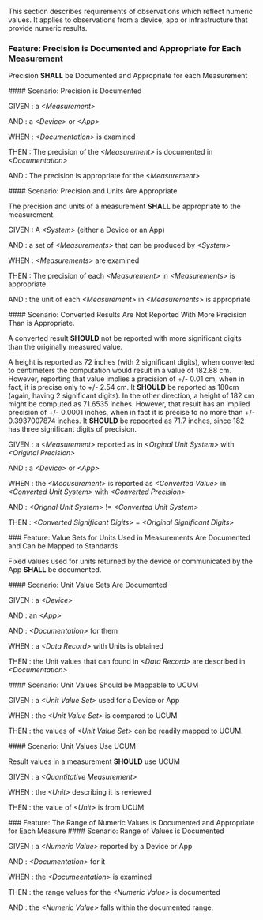 This section describes requirements of observations which reflect numeric values.  It
applies to observations from a device, app or infrastructure that provide numeric
results.
<span id='precision-is-documented-and-appropriate-for-each-measurement'/>
### <span class='glyphicon text-success glyphicon-phone'/> <span class='glyphicon text-success glyphicon-dashboard'/> Feature: Precision is Documented and Appropriate for Each Measurement

Precision **SHALL** be Documented and Appropriate for each Measurement


<span id='precision-is-documented'/>
#### <span class='glyphicon text-success glyphicon-phone'/> <span class='glyphicon text-success glyphicon-dashboard'/> Scenario: Precision is Documented


GIVEN
: a <i>&lt;Measurement&gt;</i>

   AND
   : a <i>&lt;Device&gt;</i> or <i>&lt;App&gt;</i>

WHEN
: <i>&lt;Documentation&gt;</i> is examined

THEN
: The precision of the <i>&lt;Measurement&gt;</i> is documented in <i>&lt;Documentation&gt;</i>

   AND
   : The precision is appropriate for the <i>&lt;Measurement&gt;</i>


<span id='precision-and-units-are-appropriate'/>
#### <span class='glyphicon text-success glyphicon-phone'/> <span class='glyphicon text-success glyphicon-dashboard'/> Scenario: Precision and Units Are Appropriate

The precision and units of a measurement **SHALL** be appropriate to the measurement.

GIVEN
: A <i>&lt;System&gt;</i> (either a Device or an App)

   AND
   : a set of <i>&lt;Measurements&gt;</i> that can be produced by <i>&lt;System&gt;</i>

WHEN
: <i>&lt;Measurements&gt;</i> are examined

THEN
: The precision of each <i>&lt;Measurement&gt;</i> in <i>&lt;Measurements&gt;</i> is appropriate

   AND
   : the unit of each <i>&lt;Measurement&gt;</i> in <i>&lt;Measurements&gt;</i> is appropriate


<span id='converted-results-are-not-reported-with-more-precision-than-is-appropriate.'/>
#### <span class='glyphicon text-info glyphicon-phone'/> <span class='glyphicon text-info glyphicon-dashboard'/> Scenario: Converted Results Are Not Reported With More Precision Than is Appropriate.

A converted result **SHOULD** not be reported with more significant digits than the originally
measured value.

A height is reported as 72 inches (with 2 significant digits), when converted to
centimeters the computation would result in a value of 182.88 cm.  However, reporting that value
implies a precision of +/- 0.01 cm, when in fact, it is precise only to +/- 2.54 cm.  It **SHOULD** be reported as 180cm (again,
having 2 significant digits).  In the other direction, a height of 182 cm might be computed as 71.6535 inches.
However, that result has an implied precision of +/- 0.0001 inches, when in fact it is precise to no more than +/- 0.3937007874 inches.
It **SHOULD** be repoorted as 71.7 inches, since 182 has three significant digits of precision.

GIVEN
: a <i>&lt;Measurement&gt;</i> reported as in <i>&lt;Orginal Unit System&gt;</i> with <i>&lt;Original Precision&gt;</i>

   AND
   : a <i>&lt;Device&gt;</i> or <i>&lt;App&gt;</i>

WHEN
: the <i>&lt;Meausurement&gt;</i> is reported as <i>&lt;Converted Value&gt;</i> in <i>&lt;Converted Unit System&gt;</i> with <i>&lt;Converted Precision&gt;</i>

   AND
   : <i>&lt;Orignal Unit System&gt;</i> != <i>&lt;Converted Unit System&gt;</i>

THEN
: <i>&lt;Converted Significant Digits&gt;</i> = <i>&lt;Original Significant Digits&gt;</i>


<span id='value-sets-for-units-used-in-measurements-are-documented-and-can-be-mapped-to-standards'/>
### <span class='glyphicon glyphicon-phone'/> <span class='glyphicon glyphicon-dashboard'/> Feature: Value Sets for Units Used in Measurements Are Documented and Can be Mapped to Standards

Fixed values used for units returned by the device or communicated by the App **SHALL** be documented.


<span id='unit-value-sets-are-documented'/>
#### <span class='glyphicon text-success glyphicon-phone'/> <span class='glyphicon text-success glyphicon-dashboard'/> Scenario: Unit Value Sets Are Documented


GIVEN
: a <i>&lt;Device&gt;</i>

   AND
   : an <i>&lt;App&gt;</i>

   AND
   : <i>&lt;Documentation&gt;</i> for them

WHEN
: a <i>&lt;Data Record&gt;</i> with Units is obtained

THEN
: the Unit values that can found in <i>&lt;Data Record&gt;</i> are described in <i>&lt;Documentation&gt;</i>


<span id='unit-values-should-be-mappable-to-ucum'/>
#### <span class='glyphicon text-success glyphicon-phone'/> <span class='glyphicon text-success glyphicon-dashboard'/> Scenario: Unit Values Should be Mappable to UCUM


GIVEN
: a <i>&lt;Unit Value Set&gt;</i> used for a Device or App

WHEN
: the <i>&lt;Unit Value Set&gt;</i> is compared to UCUM

THEN
: the values of <i>&lt;Unit Value Set&gt;</i> can be readily mapped to UCUM.


<span id='unit-values-use-ucum'/>
#### <span class='glyphicon text-info glyphicon-phone'/> <span class='glyphicon text-info glyphicon-dashboard'/> Scenario: Unit Values Use UCUM

Result values in a measurement **SHOULD** use UCUM

GIVEN
: a <i>&lt;Quantitative Measurement&gt;</i>

WHEN
: the <i>&lt;Unit&gt;</i> describing it is reviewed

THEN
: the value of <i>&lt;Unit&gt;</i> is from UCUM


<span id='the-range-of-numeric-values-is-documented-and-appropriate-for-each-measure'/>
### <span class='glyphicon text-info glyphicon-phone'/> <span class='glyphicon text-info glyphicon-dashboard'/> Feature: The Range of Numeric Values is Documented and Appropriate for Each Measure


<span id='range-of-values-is-documented'/>
#### <span class='glyphicon text-success glyphicon-phone'/> <span class='glyphicon text-success glyphicon-dashboard'/> Scenario: Range of Values is Documented


GIVEN
: a <i>&lt;Numeric Value&gt;</i> reported by a Device or App

   AND
   : <i>&lt;Documentation&gt;</i> for it

WHEN
: the <i>&lt;Documeentation&gt;</i> is examined

THEN
: the range values for the <i>&lt;Numeric Value&gt;</i> is documented

   AND
   : the <i>&lt;Numeric Value&gt;</i> falls within the documented range.

